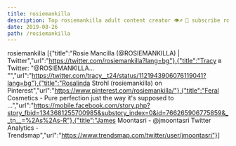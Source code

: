 ```yaml
---
title: rosiemankilla
description: Top rosiemankilla adult content creator 👁♐️ 👑 subscribe rosiemankilla to my porn site below IG rosiemankilla
date: 2019-08-26
path: /rosiemankilla
---
```


rosiemankilla
[{"title":"Rosie Mancilla (@ROSIEMANKILLA) | Twitter","url":"https://twitter.com/rosiemankilla?lang=bg"},{"title":"Tracy в Twitter: \"@ROSIEMANKILLA… \"","url":"https://twitter.com/tracy__t24/status/1121943906076119041?lang=bg"},{"title":"Rosalinda Strohl (rosiemankilla) on Pinterest","url":"https://www.pinterest.com/rosiemankilla/"},{"title":"Feral Cosmetics - Pure perfection just the way it's supposed to ...","url":"https://mobile.facebook.com/story.php?story_fbid=1343681255700985&substory_index=0&id=766265906775859&__tn__=%2As%2As-R"},{"title":"James Moontasri - @jmoontasri Twitter Analytics - Trendsmap","url":"https://www.trendsmap.com/twitter/user/jmoontasri"}]

